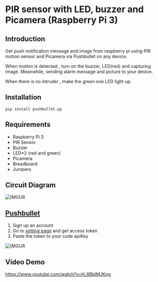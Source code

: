 # PIR sensor with LED, buzzer and Picamera (Raspberry Pi 3)

Introduction
------------
Get push notification message and image from raspberry pi using PIR motion sensor and Picamera via Pushbullet on any device.

When motion is detected , turn on the buzzer, LED(red) and capturing image. Meanwhile, sending alarm message and picture to your device.

When there is no intruder , make the green one LED light up.

Installation
------------

    pip install pushbullet.py

Requirements
-----------    
* Raspberry Pi 3
* PIR Sensor
* Buzzer
* LED*2 (red and green)
* Picamera
* Breadboard
* Jumpers

Circuit Diagram
-----------  
    
![IMGUR](https://i.imgur.com/ASNSyyS.png)

[Pushbullet](https://www.pushbullet.com/)
------------
1. Sign up an account
2. Go to [setting page](https://www.pushbullet.com/#settings) and get access token
3. Paste the token to your code apiKey

![IMGUR](https://i.imgur.com/TztrAcz.png)


Video Demo
-----------

https://www.youtube.com/watch?v=H_8BblMJKng
